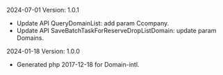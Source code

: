 2024-07-01 Version: 1.0.1
- Update API QueryDomainList: add param Ccompany.
- Update API SaveBatchTaskForReserveDropListDomain: update param Domains.


2024-01-18 Version: 1.0.0
- Generated php 2017-12-18 for Domain-intl.

